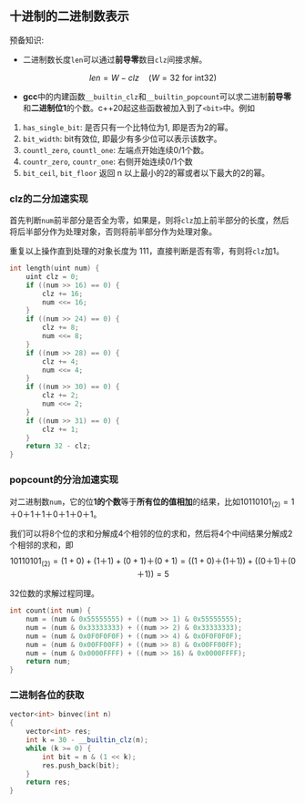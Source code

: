 ## 十进制的二进制数表示

预备知识: 

+ 二进制数长度`len`可以通过**前导零**数目`clz`间接求解。

$$ len = W - clz \quad (W = 32\ \text{for int32} )$$

+ **gcc**中的内建函数`__builtin_clz`和`__builtin_popcount`可以求二进制**前导零**和**二进制位1**的个数。c++20起这些函数被加入到了`<bit>`中。例如

1. `has_single_bit`: 是否只有一个比特位为1, 即是否为2的幂。
2. `bit_width`: bit有效位, 即最少有多少位可以表示该数字。
3. `countl_zero`, `countl_one`: 左端点开始连续0/1个数。
4. `countr_zero`, `countr_one`: 右侧开始连续0/1个数
5. `bit_ceil`, `bit_floor` 返回 n 以上最小的2的幂或者以下最大的2的幂。

### clz的二分加速实现

首先判断`num`前半部分是否全为零，如果是，则将`clz`加上前半部分的长度，然后将后半部分作为处理对象，否则将前半部分作为处理对象。

重复以上操作直到处理的对象长度为 111，直接判断是否有零，有则将`clz`加1。

```c++
int length(uint num) {
    uint clz = 0;
    if ((num >> 16) == 0) {
        clz += 16;
        num <<= 16;
    }
    if ((num >> 24) == 0) {
        clz += 8;
        num <<= 8;
    }
    if ((num >> 28) == 0) {
        clz += 4;
        num <<= 4;
    }
    if ((num >> 30) == 0) {
        clz += 2;
        num <<= 2;
    }
    if ((num >> 31) == 0) {
        clz += 1;
    }
    return 32 - clz;
}
```

### popcount的分治加速实现

对二进制数`num`，它的位**1的个数**等于**所有位的值相加**的结果，比如$10110101_{(2)}= 1＋0＋1＋1＋0＋1＋0＋1$。

我们可以将8个位的求和分解成4个相邻的位的求和，然后将4个中间结果分解成2个相邻的求和，即
$$10110101_{(2)}=(1+0)+(1＋1)+(0+1)＋(0+1)=((1+0)＋(1＋1))+((0＋1)＋(0＋1))=5$$

32位数的求解过程同理。

```c++
int count(int num) {
    num = (num & 0x55555555) + ((num >> 1) & 0x55555555);
    num = (num & 0x33333333) + ((num >> 2) & 0x33333333);
    num = (num & 0x0F0F0F0F) + ((num >> 4) & 0x0F0F0F0F);
    num = (num & 0x00FF00FF) + ((num >> 8) & 0x00FF00FF);
    num = (num & 0x0000FFFF) + ((num >> 16) & 0x0000FFFF);
    return num;
}
```

### 二进制各位的获取

```c++
vector<int> binvec(int n)
{
    vector<int> res;
    int k = 30 - __builtin_clz(n);
    while (k >= 0) {
        int bit = n & (1 << k);
        res.push_back(bit);
    }
    return res;
}
```